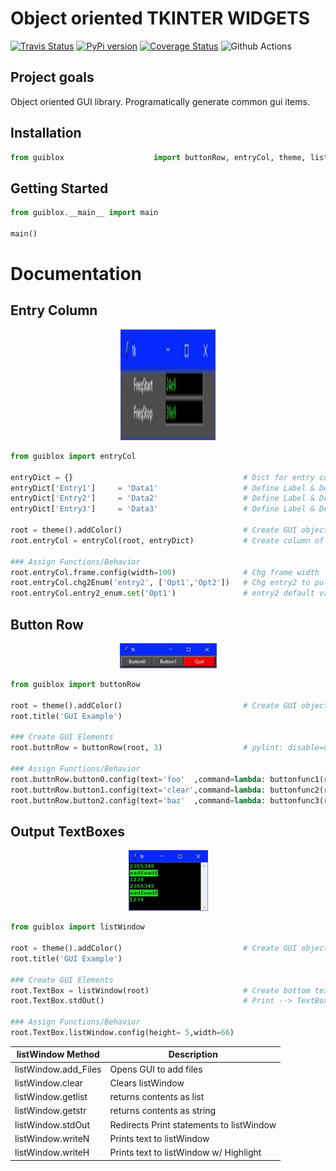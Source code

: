 # Object oriented TKINTER WIDGETS 
[![Travis Status](https://travis-ci.org/mclim9/guiBlox.svg?branch=master)](https://pypi.org/project/guiblox/) 
[![PyPi version](https://badge.fury.io/py/guiblox.svg)](https://badge.fury.io/py/guiblox) 
[![Coverage Status](https://coveralls.io/repos/github/mclim9/guiBlox/badge.svg?branch=master)](https://coveralls.io/github/mclim9/guiBlox?branch=master)
![Github Actions](https://github.com/mclim9/guiBlox/workflows/Python%20package/badge.svg)

## Project goals

Object oriented GUI library.  Programatically generate common gui items.

## Installation

```python
from guiblox                    import buttonRow, entryCol, theme, listWindow
```
## Getting Started

```python
from guiblox.__main__ import main

main()
```

# Documentation

## Entry Column 
<p align="center"><img src="https://github.com/mclim9/guiBlox/blob/master/pix/entryCol.jpg" alt="img" width="152" height="177"></p>

```python
from guiblox import entryCol

entryDict = {}                                      # Dict for entry column object
entryDict['Entry1']     = 'Data1'                   # Define Label & Default Val
entryDict['Entry2']     = 'Data2'                   # Define Label & Default Val
entryDict['Entry3']     = 'Data3'                   # Define Label & Default Val

root = theme().addColor()                           # Create GUI object w/ colors
root.entryCol = entryCol(root, entryDict)           # Create column of entry fields

### Assign Functions/Behavior
root.entryCol.frame.config(width=100)               # Chg frame width
root.entryCol.chg2Enum('entry2', ['Opt1','Opt2'])   # Chg entry2 to pull down
root.entryCol.entry2_enum.set('Opt1')               # entry2 default value
```

## Button Row
<p align="center"><img src="https://github.com/mclim9/guiBlox/blob/master/pix/buttonRow.jpg"></p>


```python
from guiblox import buttonRow

root = theme().addColor()                           # Create GUI object w/ colors defined.
root.title('GUI Example')

### Create GUI Elements
root.buttnRow = buttonRow(root, 3)                  # pylint: disable=unused-variable

### Assign Functions/Behavior
root.buttnRow.button0.config(text='foo'  ,command=lambda: buttonfunc1(root))
root.buttnRow.button1.config(text='clear',command=lambda: buttonfunc2(root))
root.buttnRow.button2.config(text='baz'  ,command=lambda: buttonfunc3(root))
```

## Output TextBoxes  
<p align="center"><img src="https://github.com/mclim9/guiBlox/blob/master/pix/listWindow.jpg"></p>

```python
from guiblox import listWindow

root = theme().addColor()                           # Create GUI object w/ colors
root.title('GUI Example')

### Create GUI Elements
root.TextBox = listWindow(root)                     # Create bottom text box
root.TextBox.stdOut()                               # Print --> TextBox

### Assign Functions/Behavior
root.TextBox.listWindow.config(height= 5,width=66)
```

listWindow Method       | Description
------------------------|------------------------------------------
listWindow.add_Files    | Opens GUI to add files
listWindow.clear        | Clears listWindow
listWindow.getlist      | returns contents as list
listWindow.getstr       | returns contents as string
listWindow.stdOut       | Redirects Print statements to listWindow
listWindow.writeN       | Prints text to listWindow
listWindow.writeH       | Prints text to listWindow w/ Highlight
